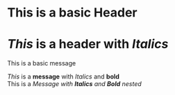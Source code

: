 # This is a basic Header 
# _This_ is a header with _Italics_

This is a basic message

_This_ is a __message__ with _Italics_ and __bold__  
This is a _Message with **Italics** and **Bold** nested_